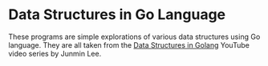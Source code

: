 # Data Structures in Go Language
These programs are simple explorations of various data structures using Go language. They are all
taken from the [Data Structures in
Golang](https://www.youtube.com/playlist?list=PL0q7mDmXPZm7s7weikYLpNZBKk5dCoWm6) YouTube video
series by Junmin Lee.

